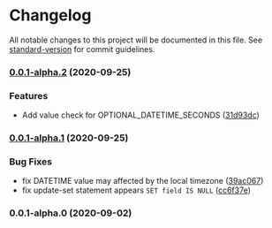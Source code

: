 # Changelog

All notable changes to this project will be documented in this file. See [standard-version](https://github.com/conventional-changelog/standard-version) for commit guidelines.

### [0.0.1-alpha.2](https://github.com/VerstSiu/slick-stage/compare/v0.0.1-alpha.1...v0.0.1-alpha.2) (2020-09-25)


### Features

* Add value check for OPTIONAL_DATETIME_SECONDS ([31d93dc](https://github.com/VerstSiu/slick-stage/commit/31d93dc1ad2a1ae21e0624ec670fe947a37ca227))

### [0.0.1-alpha.1](https://github.com/VerstSiu/slick-stage/compare/v0.0.1-alpha.0...v0.0.1-alpha.1) (2020-09-25)


### Bug Fixes

* fix DATETIME value may affected by the local timezone ([39ac067](https://github.com/VerstSiu/slick-stage/commit/39ac0672e6fbfeabea2668cf753bc9d7c7a4ab98))
* fix update-set statement appears `SET field IS NULL` ([cc6f37e](https://github.com/VerstSiu/slick-stage/commit/cc6f37e580e5a7bcd714831dc4430bec4e37f832))

### 0.0.1-alpha.0 (2020-09-02)
